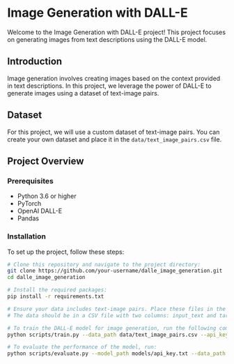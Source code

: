 
# Image Generation with DALL-E

Welcome to the Image Generation with DALL-E project! This project focuses on generating images from text descriptions using the DALL-E model.

## Introduction

Image generation involves creating images based on the context provided in text descriptions. In this project, we leverage the power of DALL-E to generate images using a dataset of text-image pairs.

## Dataset

For this project, we will use a custom dataset of text-image pairs. You can create your own dataset and place it in the `data/text_image_pairs.csv` file.

## Project Overview

### Prerequisites

- Python 3.6 or higher
- PyTorch
- OpenAI DALL-E
- Pandas

### Installation

To set up the project, follow these steps:

```bash
# Clone this repository and navigate to the project directory:
git clone https://github.com/your-username/dalle_image_generation.git
cd dalle_image_generation
```

```bash
# Install the required packages:
pip install -r requirements.txt

# Ensure your data includes text-image pairs. Place these files in the data/ directory.
# The data should be in a CSV file with two columns: input_text and target_image_url.

# To train the DALL-E model for image generation, run the following command:
python scripts/train.py --data_path data/text_image_pairs.csv --api_key YOUR_OPENAI_API_KEY

# To evaluate the performance of the model, run:
python scripts/evaluate.py --model_path models/api_key.txt --data_path data/text_image_pairs.csv --api_key YOUR_OPENAI_API_KEY
